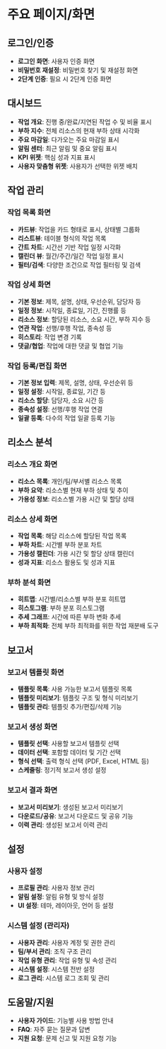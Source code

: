 # 주요 페이지/화면

## 로그인/인증
- **로그인 화면**: 사용자 인증 화면
- **비밀번호 재설정**: 비밀번호 찾기 및 재설정 화면
- **2단계 인증**: 필요 시 2단계 인증 화면

## 대시보드
- **작업 개요**: 진행 중/완료/지연된 작업 수 및 비율 표시
- **부하 지수**: 전체 리소스의 현재 부하 상태 시각화
- **주요 마감일**: 다가오는 주요 마감일 표시
- **알림 센터**: 최근 알림 및 중요 알림 표시
- **KPI 위젯**: 핵심 성과 지표 표시
- **사용자 맞춤형 위젯**: 사용자가 선택한 위젯 배치

## 작업 관리
### 작업 목록 화면
- **카드뷰**: 작업을 카드 형태로 표시, 상태별 그룹화
- **리스트뷰**: 테이블 형식의 작업 목록
- **간트 차트**: 시간선 기반 작업 일정 시각화
- **캘린더 뷰**: 월간/주간/일간 작업 일정 표시
- **필터/검색**: 다양한 조건으로 작업 필터링 및 검색

### 작업 상세 화면
- **기본 정보**: 제목, 설명, 상태, 우선순위, 담당자 등
- **일정 정보**: 시작일, 종료일, 기간, 진행률 등
- **리소스 정보**: 할당된 리소스, 소요 시간, 부하 지수 등
- **연관 작업**: 선행/후행 작업, 종속성 등
- **히스토리**: 작업 변경 기록
- **댓글/협업**: 작업에 대한 댓글 및 협업 기능

### 작업 등록/편집 화면
- **기본 정보 입력**: 제목, 설명, 상태, 우선순위 등
- **일정 설정**: 시작일, 종료일, 기간 등
- **리소스 할당**: 담당자, 소요 시간 등
- **종속성 설정**: 선행/후행 작업 연결
- **일괄 등록**: 다수의 작업 일괄 등록 기능

## 리소스 분석
### 리소스 개요 화면
- **리소스 목록**: 개인/팀/부서별 리소스 목록
- **부하 요약**: 리소스별 현재 부하 상태 및 추이
- **가용성 정보**: 리소스별 가용 시간 및 할당 상태

### 리소스 상세 화면
- **작업 목록**: 해당 리소스에 할당된 작업 목록
- **부하 차트**: 시간별 부하 분포 차트
- **가용성 캘린더**: 가용 시간 및 할당 상태 캘린더
- **성과 지표**: 리소스 활용도 및 성과 지표

### 부하 분석 화면
- **히트맵**: 시간별/리소스별 부하 분포 히트맵
- **히스토그램**: 부하 분포 히스토그램
- **추세 그래프**: 시간에 따른 부하 변화 추세
- **부하 최적화**: 전체 부하 최적화를 위한 작업 재분배 도구

## 보고서
### 보고서 템플릿 화면
- **템플릿 목록**: 사용 가능한 보고서 템플릿 목록
- **템플릿 미리보기**: 템플릿 구조 및 형식 미리보기
- **템플릿 관리**: 템플릿 추가/편집/삭제 기능

### 보고서 생성 화면
- **템플릿 선택**: 사용할 보고서 템플릿 선택
- **데이터 선택**: 포함할 데이터 및 기간 선택
- **형식 선택**: 출력 형식 선택 (PDF, Excel, HTML 등)
- **스케줄링**: 정기적 보고서 생성 설정

### 보고서 결과 화면
- **보고서 미리보기**: 생성된 보고서 미리보기
- **다운로드/공유**: 보고서 다운로드 및 공유 기능
- **이력 관리**: 생성된 보고서 이력 관리

## 설정
### 사용자 설정
- **프로필 관리**: 사용자 정보 관리
- **알림 설정**: 알림 유형 및 방식 설정
- **UI 설정**: 테마, 레이아웃, 언어 등 설정

### 시스템 설정 (관리자)
- **사용자 관리**: 사용자 계정 및 권한 관리
- **팀/부서 관리**: 조직 구조 관리
- **작업 유형 관리**: 작업 유형 및 속성 관리
- **시스템 설정**: 시스템 전반 설정
- **로그 관리**: 시스템 로그 조회 및 관리

## 도움말/지원
- **사용자 가이드**: 기능별 사용 방법 안내
- **FAQ**: 자주 묻는 질문과 답변
- **지원 요청**: 문제 신고 및 지원 요청 기능
